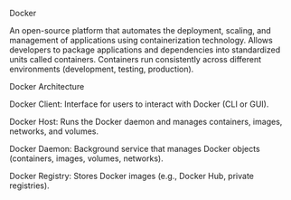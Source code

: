 Docker

An open-source platform that automates the deployment, scaling, and management of applications using containerization technology.
Allows developers to package applications and dependencies into standardized units called containers.
Containers run consistently across different environments (development, testing, production).

Docker Architecture

Docker Client:
Interface for users to interact with Docker (CLI or GUI).

Docker Host:
Runs the Docker daemon and manages containers, images, networks, and volumes.

Docker Daemon:
Background service that manages Docker objects (containers, images, volumes, networks).

Docker Registry:
Stores Docker images (e.g., Docker Hub, private registries).
